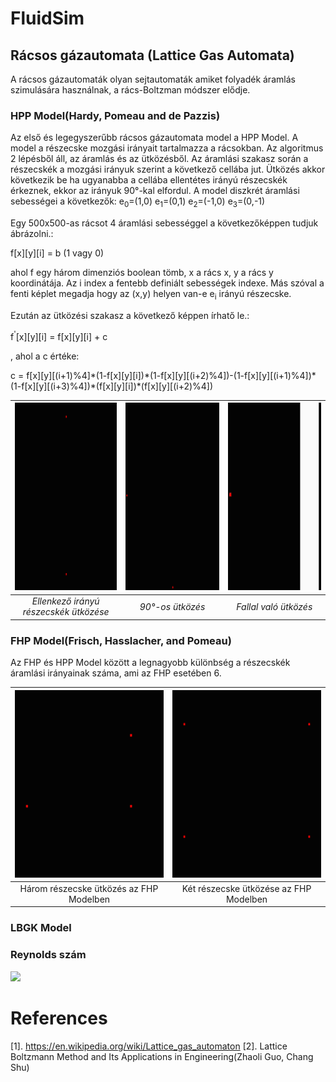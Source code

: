 
# FluidSim

## Rácsos gázautomata (Lattice Gas Automata)
A rácsos gázautomaták olyan sejtautomaták amiket folyadék áramlás szimulására használnak, a rács-Boltzman módszer elődje.

### HPP Model(Hardy, Pomeau and de Pazzis)
Az első és legegyszerűbb rácsos gázautomata model a HPP Model. A model a részecske mozgási irányait tartalmazza a rácsokban. Az algoritmus 2 lépésből áll, az áramlás és az ütközésből. Az áramlási szakasz során a részecskék a mozgási irányuk szerint a következő cellába jut. Ütközés akkor következik be ha ugyanabba a cellába ellentétes irányú részecskék érkeznek, ekkor az irányuk 90°-kal elfordul. A model diszkrét áramlási sebességei a következők:
e<sub>0</sub>=(1,0)
e<sub>1</sub>=(0,1)
e<sub>2</sub>=(-1,0)
e<sub>3</sub>=(0,-1)

Egy 500x500-as rácsot 4 áramlási sebességgel a következőképpen tudjuk ábrázolni.:

f[x][y][i] = b (1 vagy 0)

ahol f egy három dimenziós boolean tömb, x a rács x, y a rács y koordinátája. Az i index a fentebb definiált sebességek indexe. Más szóval a fenti képlet megadja hogy az (x,y) helyen van-e e<sub>i</sub> irányú részecske.

Ezután az ütközési szakasz a következő képpen írhatő le.:

f<sup>'</sup>[x][y][i] = f[x][y][i] + c

, ahol a c értéke:<br>

<p>c = f[x][y][(i+1)%4]*(1-f[x][y][i])*(1-f[x][y][(i+2)%4])-(1-f[x][y][(i+1)%4])*(1-f[x][y][(i+3)%4])*(f[x][y][i])*(f[x][y][(i+2)%4]) </p>

| <img src="images/fluid.gif" width="300" height="300"> | <img src="images/nothing.gif" width="300" height="300"> | <img src="images/bounce.gif" width="300" height="300"> |
|:--:| :--: | :--: |
| *Ellenkező irányú részecskék ütközése* | *90°-os ütközés* | *Fallal való ütközés* |

### FHP Model(Frisch, Hasslacher, and Pomeau)
Az FHP és HPP Model között a legnagyobb különbség a részecskék áramlási irányainak száma, ami az FHP esetében 6.

| <img src="images/fhp.gif" width="300" height="300"> | <img src="images/fhpcollision.gif" width="300" height="300">|
| :--: | :--: |
| Három részecske ütközés az FHP Modelben | Két részecske ütközése az FHP Modelben | 

### LBGK Model
### Reynolds szám
<img src="https://render.githubusercontent.com/render/math?math=Re=\fract{\rho uL}{\mu}">

# References
[1]. https://en.wikipedia.org/wiki/Lattice_gas_automaton
[2]. Lattice Boltzmann Method and Its Applications in Engineering(Zhaoli Guo, Chang Shu)
